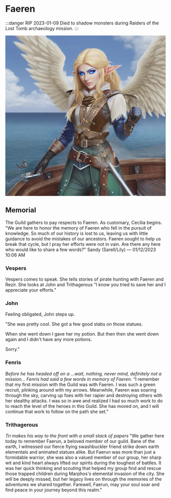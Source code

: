# Faeren

:::danger RIP 2023-01-09
Died to shadow monsters during Raiders of the Lost Tomb archaeology mission.
:::

![Faeren on a ship deck](Faeren.png)

## Memorial

The Guild gathers to pay respects to Faeren. As customary, Cecilia begins. "We are here to honor the memory of Faeren who fell in the pursuit of knowledge. So much of our history is lost to us, leaving us with little guidance to avoid the mistakes of our ancestors. Faeren sought to help us break that cycle, but I pray her efforts were not in vain. Are there any here who would like to share a few words?"
Sandy (Sarell/Lily) — 01/12/2023 10:06 AM

### Vespers

Vespers comes to speak. She tells stories of pirate hunting with Faeren and Rezir. She looks at John and Trithagerous "I know you tried to save her and I appreciate your efforts."

### John

Feeling obligated, John steps up.

"She was pretty cool. She got a few good stabs on those statues.

When she went down I gave her my potion. But then then she went down again and I didn't have any more potions.

Sorry."

### Fenris

_Before he has headed off on a …wait, nothing, never mind, definitely not a mission… Fenris had said a few words in memory of Faeren._ “I remember that my first mission with the Guild was with Faeren. I was such a green recruit, plinking around with my arrows. Meanwhile, Faeren was soaring through the sky, carving up foes with her rapier and destroying others with her stealthy attacks. I was so in awe and realized I had so much work to do to reach the level of the heroes in this Guild. She has moved on, and I will continue that work to follow on the path she set.”

### Trithagerous

_Tri makes his way to the front with a small stack of papers_
"We gather here today to remember Faerun, a beloved member of our guild. Bane of the earth, I witnessed our fierce flying swashbuckler friend strike down earth elementals and animated statues alike.
But Faerun was more than just a formidable warrior, she was also a valued member of our group, her sharp wit and kind heart always lifted our spirits during the toughest of battles. It was her quick thinking and scouting that helped my group find and rescue those trapped children during Marphos's elemental invasion of the city.
She will be deeply missed, but her legacy lives on through the memories of the adventures we shared together. Farewell, Faerun, may your soul soar and find peace in your journey beyond this realm."

